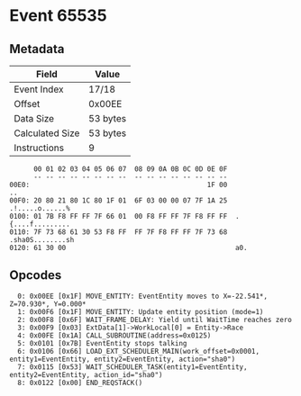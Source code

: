 # Event 65535

## Metadata

| Field           | Value    |
|-----------------|----------|
| Event Index     | 17/18    |
| Offset          | 0x00EE   |
| Data Size       | 53 bytes |
| Calculated Size | 53 bytes |
| Instructions    | 9        |

```
      00 01 02 03 04 05 06 07  08 09 0A 0B 0C 0D 0E 0F
      -- -- -- -- -- -- -- --  -- -- -- -- -- -- -- --
00E0:                                            1F 00                ..
00F0: 20 80 21 80 1C 80 1F 01  6F 03 00 00 07 7F 1A 25   .!.....o......%
0100: 01 7B F8 FF FF 7F 66 01  00 F8 FF FF 7F F8 FF FF  .{....f.........
0110: 7F 73 68 61 30 53 F8 FF  FF 7F F8 FF FF 7F 73 68  .sha0S........sh
0120: 61 30 00                                          a0.             
```

## Opcodes

```
  0: 0x00EE [0x1F] MOVE_ENTITY: EventEntity moves to X=-22.541*, Z=70.930*, Y=0.000*
  1: 0x00F6 [0x1F] MOVE_ENTITY: Update entity position (mode=1)
  2: 0x00F8 [0x6F] WAIT_FRAME_DELAY: Yield until WaitTime reaches zero
  3: 0x00F9 [0x03] ExtData[1]->WorkLocal[0] = Entity->Race
  4: 0x00FE [0x1A] CALL_SUBROUTINE(address=0x0125)
  5: 0x0101 [0x7B] EventEntity stops talking
  6: 0x0106 [0x66] LOAD_EXT_SCHEDULER_MAIN(work_offset=0x0001, entity1=EventEntity, entity2=EventEntity, action="sha0")
  7: 0x0115 [0x53] WAIT_SCHEDULER_TASK(entity1=EventEntity, entity2=EventEntity, action_id="sha0")
  8: 0x0122 [0x00] END_REQSTACK()
```
